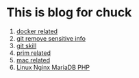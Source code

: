 # This is blog for chuck

1. [docker related][docker.md]
2. [git remove sensitive info][git_remove_sensitive_info.md]
3. [git skill][git.md]
4. [prim related][prime.md]
5. [mac related][mac.md]
6. [Linux Nginx MariaDB PHP][LNMP.md]


[docker.md]: ./docker.md "docker"
[prime.md]: ./prime.md "prime number"
[git_remove_sensitive_info.md]: ./git_remove_sensitive_info.md "remove password in git branch"
[git.md]: ./git.md "git skill"
[mac.md]: ./mac.md "mac skill"
[LNMP.md]: ./LNMP.md "Linux Nginx MariaDB PHP"
